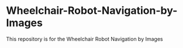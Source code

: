 # Wheelchair-Robot-Navigation-by-Images
This repository is for the Wheelchair Robot Navigation by Images
